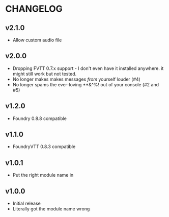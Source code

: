 # CHANGELOG

## v2.1.0
* Allow custom audio file

## v2.0.0
* Dropping FVTT 0.7.x support - I don't even have it installed anywhere. it might still work but not tested.
* No longer makes makes messages *from* yourself louder (#4)
* No longer spams the ever-loving **&^%! out of your console (#2 and #5)

## v1.2.0
* Foundry 0.8.8 compatible

## v1.1.0
* FoundryVTT 0.8.3 compatible

## v1.0.1

* Put the right module name in

## v1.0.0

* Initial release
* Literally got the module name wrong
